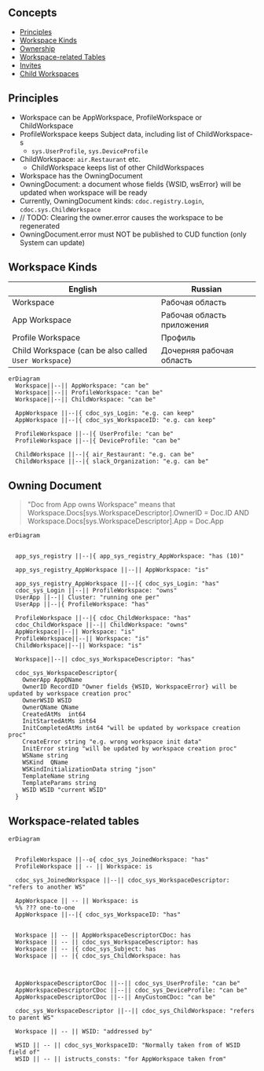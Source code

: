 ## Concepts

- [Principles](#principles)
- [Workspace Kinds](#workspace-kinds)
- [Ownership](#ownership)
- [Workspace-related Tables](#workspace-related-tables)
- [Invites](invites.md)
- [Child Workspaces](child-workspaces.md)

## Principles

- Workspace can be AppWorkspace, ProfileWorkspace or ChildWorkspace
- ProfileWorkspace keeps Subject data, including list of ChildWorkspace-s
  - `sys.UserProfile`, `sys.DeviceProfile`
- ChildWorkspace: `air.Restaurant` etc.
  - ChildWorkspace keeps list of other ChildWorkspaces  
- Workspace has the OwningDocument
- OwningDocument: a document whose fields {WSID, wsError} will be updated when workspace will be ready
- Currently, OwningDocument kinds: `cdoc.registry.Login`, `cdoc.sys.ChildWorkspace`
- // TODO: Clearing the owner.error causes the workspace to be regenerated
- OwningDocument.error must NOT be published to CUD function (only System can update)

## Workspace Kinds

| English     | Russian     |
| ----------- | ----------- |
| Workspace| Рабочая область       |
| App Workspace   |Рабочая область приложения|
| Profile Workspace   | Профиль        |
| Child Workspace (can be also called `User Workspace`)   |Дочерняя рабочая область|

```mermaid
erDiagram
  Workspace||--|| AppWorkspace: "can be"
  Workspace||--|| ProfileWorkspace: "can be"
  Workspace||--|| ChildWorkspace: "can be"

  AppWorkspace ||--|{ cdoc_sys_Login: "e.g. can keep"
  AppWorkspace ||--|{ cdoc_sys_WorkspaceID: "e.g. can keep"

  ProfileWorkspace ||--|{ UserProfile: "can be"
  ProfileWorkspace ||--|{ DeviceProfile: "can be"

  ChildWorkspace ||--|{ air_Restaurant: "e.g. can be"
  ChildWorkspace ||--|{ slack_Organization: "e.g. can be"
```

## Owning Document

> "Doc from App owns Workspace" means that
Workspace.Docs[sys.WorkspaceDescriptor].OwnerID = Doc.ID AND Workspace.Docs[sys.WorkspaceDescriptor].App = Doc.App

```mermaid
erDiagram


  app_sys_registry ||--|{ app_sys_registry_AppWorkspace: "has (10)"

  app_sys_registry_AppWorkspace ||--|| AppWorkspace: "is"

  app_sys_registry_AppWorkspace ||--|{ cdoc_sys_Login: "has"
  cdoc_sys_Login ||--|| ProfileWorkspace: "owns"
  UserApp ||--|| Cluster: "running one per"
  UserApp ||--|{ ProfileWorkspace: "has"

  ProfileWorkspace ||--|{ cdoc_ChildWorkspace: "has"
  cdoc_ChildWorkspace ||--|| ChildWorkspace: "owns"
  AppWorkspace||--|| Workspace: "is"
  ProfileWorkspace||--|| Workspace: "is"
  ChildWorkspace||--|| Workspace: "is"

  Workspace||--|| cdoc_sys_WorkspaceDescriptor: "has"

  cdoc_sys_WorkspaceDescriptor{
    OwnerApp AppQName
    OwnerID RecordID "Owner fields {WSID, WorkspaceError} will be updated by workspace creation proc"
    OwnerWSID WSID
    OwnerQName QName
    CreatedAtMs  int64
    InitStartedAtMs int64
    InitCompletedAtMs int64 "will be updated by workspace creation proc"
    CreateError string "e.g. wrong workspace init data"
    InitError string "will be updated by workspace creation proc"
    WSName string
    WSKind  QName
    WSKindInitializationData string "json"
    TemplateName string
    TemplateParams string
    WSID WSID "current WSID"
  }
```

## Workspace-related tables

```mermaid
erDiagram


  ProfileWorkspace ||--o{ cdoc_sys_JoinedWorkspace: "has"
  ProfileWorkspace || -- || Workspace: is

  cdoc_sys_JoinedWorkspace ||--|| cdoc_sys_WorkspaceDescriptor: "refers to another WS"

  AppWorkspace || -- || Workspace: is
  %% ??? one-to-one
  AppWorkspace ||--|{ cdoc_sys_WorkspaceID: "has"


  Workspace || -- || AppWorkspaceDescriptorCDoc: has
  Workspace || -- || cdoc_sys_WorkspaceDescriptor: has
  Workspace || -- |{ cdoc_sys_Subject: has
  Workspace || -- |{ cdoc_sys_ChildWorkspace: has



  AppWorkspaceDescriptorCDoc ||--|| cdoc_sys_UserProfile: "can be"
  AppWorkspaceDescriptorCDoc ||--|| cdoc_sys_DeviceProfile: "can be"
  AppWorkspaceDescriptorCDoc ||--|| AnyCustomCDoc: "can be"

  cdoc_sys_WorkspaceDescriptor ||--|| cdoc_sys_ChildWorkspace: "refers to parent WS"

  Workspace || -- || WSID: "addressed by"

  WSID || -- || cdoc_sys_WorkspaceID: "Normally taken from of WSID field of"
  WSID || -- || istructs_consts: "for AppWorkspace taken from"
```
